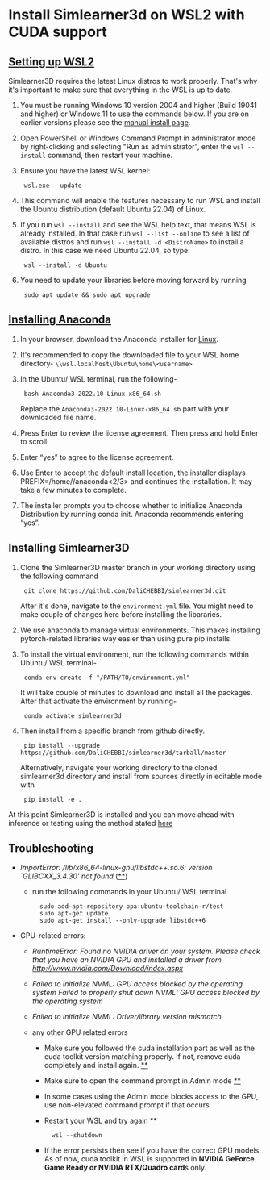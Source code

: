 # Install Simlearner3d on WSL2 with CUDA support

## [Setting up WSL2](https://learn.microsoft.com/en-us/windows/wsl/install)

Simlearner3D requires the latest Linux distros to work properly. That's why it's important to make sure that everything in the WSL is up to date.

1. You must be running Windows 10 version 2004 and higher (Build 19041 and higher) or Windows 11 to use the commands below. If you are on earlier versions please see the [manual install page](https://learn.microsoft.com/en-us/windows/wsl/install-manual).
2. Open PowerShell or Windows Command Prompt in administrator mode by right-clicking and selecting "Run as administrator", enter the ``wsl --install`` command, then restart your machine.
3. Ensure you have the latest WSL kernel:
        
        wsl.exe --update
4. This command will enable the features necessary to run WSL and install the Ubuntu distribution (default Ubuntu 22.04) of Linux.
5. If you run ``wsl --install`` and see the WSL help text, that means WSL is already installed. In that case run ``wsl --list --online`` to see a list of available distros and run ``wsl --install -d <DistroName>`` to install a distro. In this case we need Ubuntu 22.04, so type:

        wsl --install -d Ubuntu
6. You need to update your libraries before moving forward by running 

        sudo apt update && sudo apt upgrade

## [Installing Anaconda](https://docs.anaconda.com/anaconda/install/linux/)

1. In your browser, download the Anaconda installer for [Linux](https://www.anaconda.com/products/distribution#linux).
2. It's recommended to copy the downloaded file to your WSL home directory- ``\\wsl.localhost\Ubuntu\home\<username>``
3. In the Ubuntu/ WSL terminal, run the following-

        bash Anaconda3-2022.10-Linux-x86_64.sh
    Replace the ``Anaconda3-2022.10-Linux-x86_64.sh`` part with your downloaded file name.
4. Press Enter to review the license agreement. Then press and hold Enter to scroll.
5. Enter “yes” to agree to the license agreement.
6. Use Enter to accept the default install location, the installer displays PREFIX=/home/<USER>/anaconda<2/3> and continues the installation. It may take a few minutes to complete.
7. The installer prompts you to choose whether to initialize Anaconda Distribution by running conda init. Anaconda recommends entering “yes”.

## Installing Simlearner3D

1. Clone the Simlearner3D master branch in your working directory using the following command
        
        
        git clone https://github.com/DaliCHEBBI/simlearner3d.git
       
   After it's done, navigate to the `environment.yml` file. You might need to make couple of changes here before installing the libararies.
        
3. We use anaconda to manage virtual environments. This makes installing pytorch-related libraries way easier than using pure pip installs.

4. To install the virtual environment, run the following commands within Ubuntu/ WSL terminal-

        conda env create -f "/PATH/TO/environment.yml"

    It will take couple of minutes to download and install all the packages. After that activate the environment by running-

        conda activate simlearner3d

5. Then install from a specific branch from github directly.

        pip install --upgrade https://github.com/DaliCHEBBI/simlearner3d/tarball/master
        
   Alternatively, navigate your working directory to the cloned simlearner3d directory and install from sources directly in editable mode with

        pip install -e .

At this point Simlearner3D is installed and you can move ahead with inference or testing using the method stated [here](https://ignf.github.io/simlearner3d/tutorials/make_predictions.html) 


        
## Troubleshooting

- *ImportError: /lib/x86_64-linux-gnu/libstdc++.so.6: version `GLIBCXX_3.4.30' not found* ([**](https://askubuntu.com/a/582910))

    - run the following commands in your Ubuntu/ WSL terminal

            sudo add-apt-repository ppa:ubuntu-toolchain-r/test
            sudo apt-get update
            sudo apt-get install --only-upgrade libstdc++6
- GPU-related errors: 
        
    - *RuntimeError: Found no NVIDIA driver on your system. Please check that you have an NVIDIA GPU and installed a driver from http://www.nvidia.com/Download/index.aspx*
    - *Failed to initialize NVML: GPU access blocked by the operating system Failed to properly shut down NVML: GPU access blocked by the operating system*
    - *Failed to initialize NVML: Driver/library version mismatch*
    - any other GPU related errors

        - Make sure you followed the cuda installation part as well as the cuda toolkit version matching properly. If not, remove cuda completely and install again. [**](https://docs.nvidia.com/cuda/cuda-installation-guide-linux/index.html#removing-cuda-toolkit-and-driver)
        - Make sure to open the command prompt in Admin mode [**](https://forums.developer.nvidia.com/t/failed-to-properly-shut-down-nvml-gpu-access-blocked-by-the-operating-system/234413/5)
        - In some cases using the Admin mode blocks access to the GPU, use non-elevated command prompt if that occurs
        - Restart your WSL and try again [**](https://stackoverflow.com/a/43023000/8889660)
                
                wsl --shutdown

        - If the error persists then see if you have the correct GPU models. As of now, cuda toolkit in WSL is supported in **NVIDIA GeForce Game Ready or NVIDIA RTX/Quadro card**s only.


        

